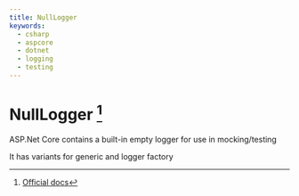 ```yaml
---
title: NullLogger
keywords:
  - csharp
  - aspcore
  - dotnet
  - logging
  - testing
---
```


# NullLogger [^1]

ASP.Net Core contains a built-in empty logger for use in mocking/testing

It has variants for generic and logger factory

[^1]: [Official docs](https://docs.microsoft.com/en-us/dotnet/api/microsoft.extensions.logging.abstractions?view=dotnet-plat-ext-3.0)
